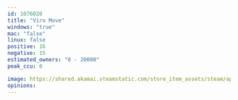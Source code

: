 ```yaml
---
id: 1076020
title: "Viro Move"
windows: "true"
mac: "false"
linux: false
positive: 16
negative: 15
estimated_owners: "0 - 20000"
peak_ccu: 0

image: https://shared.akamai.steamstatic.com/store_item_assets/steam/apps/1076020/header.jpg?t=1640222348
opinions:
---
```


